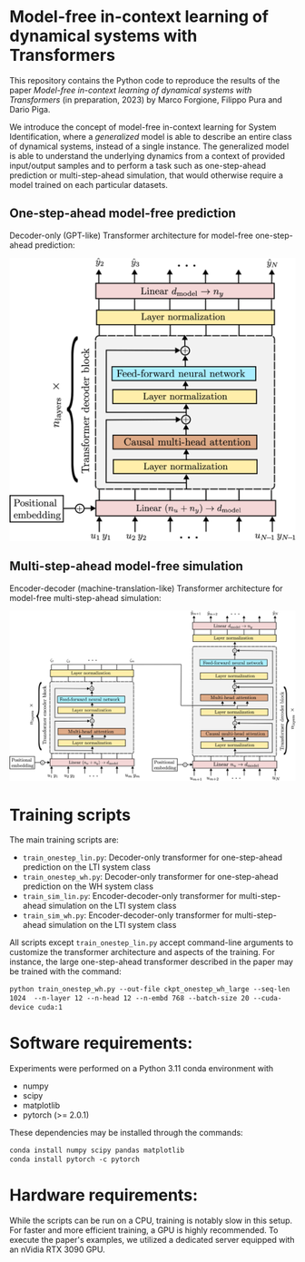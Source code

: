 # Model-free in-context learning of dynamical systems with Transformers

This repository contains the Python code to reproduce the results of the paper *Model-free in-context learning of dynamical systems with Transformers* (in preparation, 2023)
by Marco Forgione, Filippo Pura and Dario Piga.


We introduce the concept of model-free in-context learning for System Identification, where a *generalized* model is able to describe an entire class of dynamical systems,
instead of a single instance. The generalized model is able to understand the underlying dynamics from a context of provided input/output samples and to 
perform a task such as one-step-ahead prediction or multi-step-ahead simulation, that would otherwise require a model trained on each particular datasets.


## One-step-ahead model-free prediction

Decoder-only (GPT-like) Transformer architecture for model-free one-step-ahead prediction: 

<!-- ![GPT-like model-free prediction](fig/decoder_architecture.png "Generalized one-step-ahead predictor") -->
<img src="fig/decoder_architecture.png"  width="600">

## Multi-step-ahead model-free simulation

Encoder-decoder (machine-translation-like) Transformer architecture for model-free multi-step-ahead simulation:

<!-- ![machine-translation-like model-free simulation](fig/encoder_decoder_architecture.png "Generalized multi-step-ahead simulation") -->
<img src="fig/encoder_decoder_architecture.png"  width="1400">

# Training scripts

The main training scripts are:

* ``train_onestep_lin.py``: Decoder-only transformer for one-step-ahead prediction on the LTI system class 
* ``train_onestep_wh.py``: Decoder-only transformer for one-step-ahead prediction on the WH system class 
* ``train_sim_lin.py``: Encoder-decoder-only transformer for multi-step-ahead simulation on the LTI system class 
* ``train_sim_wh.py``: Encoder-decoder-only transformer for multi-step-ahead simulation on the LTI system class 

All scripts except ``train_onestep_lin.py`` accept command-line arguments to customize the transformer architecture and aspects of the training. 
For instance, the large one-step-ahead transformer described in the paper may be trained with the command:

```
python train_onestep_wh.py --out-file ckpt_onestep_wh_large --seq-len 1024  --n-layer 12 --n-head 12 --n-embd 768 --batch-size 20 --cuda-device cuda:1
```

# Software requirements:
Experiments were performed on a Python 3.11 conda environment with

 * numpy
 * scipy
 * matplotlib
 * pytorch (>= 2.0.1)
 
These dependencies may be installed through the commands:

```
conda install numpy scipy pandas matplotlib
conda install pytorch -c pytorch
```

# Hardware requirements:
While the scripts can be run on a CPU, training is notably slow in this setup. For faster and more efficient training, a GPU is highly recommended.
To execute the paper's examples, we utilized a dedicated server equipped with an nVidia RTX 3090 GPU.

<!--

# Citing

If you find this project useful, we encourage you to:

* Star this repository :star: 



* Cite the [paper](https://arxiv.org/abs/2206.12928) 
```
@article{forgione2023a,
  title={Model-free in-context learning of dynamical systems with Transformers},
  author={Forgione, M. and Pura, F. and Piga, D.},
  journal={arXiv preprint arXiv:2206.12928},
  year={2022}
} 
```
-->
